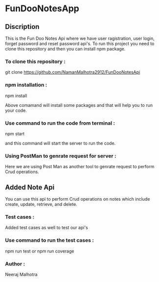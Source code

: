 # FunDooNotesApp

## Discription
This is the Fun Doo Notes Api where we have user ragistration, user login, forget password and reset password api's.
To run this project you need to clone this repository and then you can install npm package.

### To clone this repository : 

git clone https://github.com/NamanMalhotra2912/FunDooNotesApi

### npm installation :

npm install

Above comamand will install some packages and that will help you to run your code.

### Use command to run the code from terminal :
npm start

and this command will start the server to run the code.

### Using PostMan to genrate request for server :

Here we are using Post Man as another tool to genrate request to perform Crud operations.

## Added Note Api

You can use this api to perform Crud operations on notes which include create, update, retrieve, and delete.

### Test cases :

Added test cases as well to test our api's

### Use command to run the test cases :
npm run test or
npm run coverage


### Author : 
Neeraj Malhotra